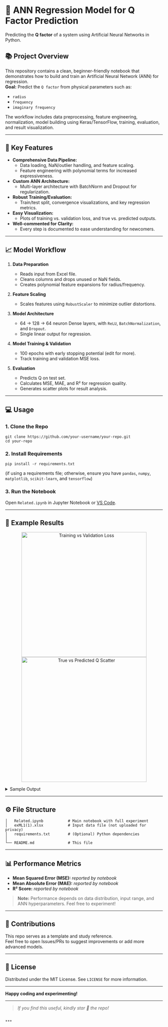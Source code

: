 
# 🧠 ANN Regression Model for Q Factor Prediction

Predicting the **Q factor** of a system using Artificial Neural Networks in Python.

## 📚 Project Overview

This repository contains a clean, beginner-friendly notebook that demonstrates how to build and train an Artificial Neural Network (ANN) for regression.  
**Goal:** Predict the `Q factor` from physical parameters such as:
- `radius`
- `frequency`
- `imaginary frequency`

The workflow includes data preprocessing, feature engineering, normalization, model building using Keras/TensorFlow, training, evaluation, and result visualization.

---

## 🚀 Key Features

- **Comprehensive Data Pipeline:**  
  - Data loading, NaN/outlier handling, and feature scaling.
  - Feature engineering with polynomial terms for increased expressiveness.
- **Custom ANN Architecture:**  
  - Multi-layer architecture with BatchNorm and Dropout for regularization.
- **Robust Training/Evaluation:**  
  - Train/test split, convergence visualizations, and key regression metrics.
- **Easy Visualization:**  
  - Plots of training vs. validation loss, and true vs. predicted outputs.
- **Well-commented for Clarity:**  
  - Every step is documented to ease understanding for newcomers.

---

## 📈 Model Workflow

1. **Data Preparation**
   - Reads input from Excel file.
   - Cleans columns and drops unused or NaN fields.
   - Creates polynomial feature expansions for radius/frequency.

2. **Feature Scaling**
   - Scales features using `RobustScaler` to minimize outlier distortions.

3. **Model Architecture**
   - 64 → 128 → 64 neuron Dense layers, with `ReLU`, `BatchNormalization`, and `Dropout`.
   - Single linear output for regression.

4. **Model Training & Validation**
   - 100 epochs with early stopping potential (edit for more).
   - Track training and validation MSE loss.

5. **Evaluation**
   - Predicts Q on test set.
   - Calculates MSE, MAE, and R² for regression quality.
   - Generates scatter plots for result analysis.

---

## 💻 Usage

### 1. **Clone the Repo**
```
git clone https://github.com/your-username/your-repo.git
cd your-repo
```

### 2. **Install Requirements**
```
pip install -r requirements.txt
```
(if using a requirements file; otherwise, ensure you have `pandas`, `numpy`, `matplotlib`, `scikit-learn`, and `tensorflow`)

### 3. **Run the Notebook**
Open `Related.ipynb` in Jupyter Notebook or [VS Code](https://code.visualstudio.com/).

---

## 🔬 Example Results

<p align="center">
  <img src="https://user-images.githubusercontent.com/your-image-link/train_val_loss.png" width="400" alt="Training vs Validation Loss" />
  <img src="https://user-images.githubusercontent.com/your-image-link/scatter_true_vs_pred.png" width="400" alt="True vs Predicted Q Scatter" />
</p>
<details>
<summary>Sample Output</summary>

| Q True      | Q Pred    |
|-------------|-----------|
| 528.67      | 564.70    |
| 1055.38     | 591.24    |
| -395.22     | 73.83     |
| ...         | ...       |

</details>

---

## ⚙️ File Structure

```
│   Related.ipynb           # Main notebook with full experiment
│   exML1(1).xlsx           # Input data file (not uploaded for privacy)
│   requirements.txt        # (Optional) Python dependencies
│
└── README.md               # This file
```

---

## 📊 Performance Metrics

- **Mean Squared Error (MSE):** _reported by notebook_
- **Mean Absolute Error (MAE):** _reported by notebook_
- **R² Score:** _reported by notebook_

> **Note:** Performance depends on data distribution, input range, and ANN hyperparameters. Feel free to experiment!

---

## 🤝 Contributions

This repo serves as a template and study reference.  
Feel free to open Issues/PRs to suggest improvements or add more advanced models.

---

## 📝 License

Distributed under the MIT License. See `LICENSE` for more information.

---

**Happy coding and experimenting!**

---

> _If you find this useful, kindly star 🌟 the repo!_
```

***
